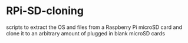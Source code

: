 # RPi-SD-cloning
scripts to extract the OS and files from a Raspberry Pi microSD card and clone it to an arbitrary amount of plugged in blank microSD cards
